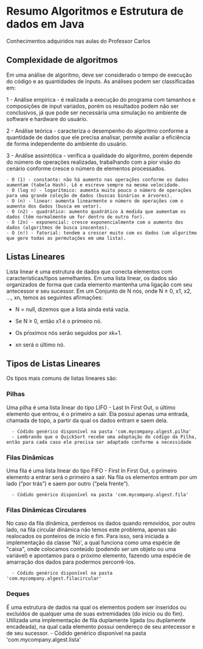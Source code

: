 # Resumo Algoritmos e Estrutura de dados em Java
Conhecimentos adquiridos nas aulas do Professor Carlos

<h2>Complexidade de algoritmos</h2> 

Em uma análise de algoritmo, deve ser considerado o tempo de execução do código e as quantidades de inputs. As análises podem ser classificadas em:

1 - Análise empírica - é realizada a execução  do programa com tamanhos e composições de input variados, porém os resultados podem não ser conclusivos, já que pode ser necessária uma simulação no ambiente de software e hardware do usuário.
 
2 - Análise teórica - caracteriza o desempenho do algoritmo conforme a quantidade de dados que ele precisa analisar, permite avaliar a eficiência de forma independente do ambiente do usuário.

3 - Análise assintótica - verifica a qualidade do algoritmo, porém depende do número de operações realizadas, trabalhando com a pior visão do cenário conforme cresce o número de elementos processados. 

    - O (1) - constante: não há aumento nas operações conforme os dados aumentam (tabela Hash). Lê e escreve sempre na mesma velocidade. 
    - O (log n) - logarítmico: aumenta muito pouco o número de operações para uma grande coleção de dados (buscas binárias e árvores). 
    - O (n) - linear: aumenta linearmente o número de operações com o aumento dos dados (busca em vetor).
    - O (n2) - quadrático: aumento quadrático à medida que aumentam os dados (têm normalmente um for dentro de outro for).
    - O (2n) - exponencial: cresce exponencialmente com o aumento dos dados (algoritmos de busca inocentes).
    - O (n!) - fatorial: tendem a crescer muito com os dados (um algoritmo que gere todas as permutações em uma lista).

<h2>Listas Lineares</h2>
Lista linear é uma estrutura de dados que conecta elementos com características/tipos semelhantes. Em uma lista linear, os dados são organizados de forma que cada elemento mantenha uma ligação com seu antecessor e seu sucessor. Em um Conjunto de N nós, onde N ≥ 0, x1, x2, ..., xn, temos as seguintes afirmações:

- N = null, dizemos que a lista ainda está vazia.

- Se N ≥ 0, então x1 é o primeiro nó.

- Os pŕoximos nós serão seguidos por xk+1.

- xn será o último nó.




<h2>Tipos de Listas Lineares</h2>
Os tipos mais comuns de listas lineares são:

<h3>Pilhas</h3>
Uma pilha é uma lista linear do tipo LIFO - Last In First Out, o último elemento que entrou, é o primeiro a sair. Ela possui apenas uma entrada, chamada de topo, a partir da qual os dados entram e saem dela. 

      - Códido genérico disponível na pasta 'com.mycompany.algest.pilha'
      - Lembrando que o QuickSort recebe uma adaptação do código da Pilha, então para cada caso ele precisa ser adaptado conforme a necessidade

<h3>Filas Dinâmicas</h3>
Uma fila é uma lista linear do tipo FIFO - First In First Out, o primeiro elemento a entrar será o primeiro a sair. Na fila os elementos entram por um lado (“por trás”) e saem por outro (“pela frente”). 

      - Códido genérico disponível na pasta 'com.mycompany.algest.fila'
      
<h3>Filas Dinâmicas Circulares</h3>
No caso da fila dinâmica, perdemos os dados quando removidos, por outro lado, na fila circular dinâmica não temos este problema, apenas são realocados os ponteiros de início e fim. Para isso, será iniciada a implementação da classe 'Nó', a qual funciona como uma espécie de "caixa", onde colocamos conteúdo (podendo ser um objeto ou uma variável) e apontamos para o próximo elemento, fazendo uma espécie de amarração dos dados para podermos percorrê-los.

      - Códido genérico disponível na pasta 'com.mycompany.algest.filacircular'

<h3>Deques</h3>
É uma estrutura de dados na qual os elementos podem ser inseridos ou excluídos de qualquer uma de suas extremidades (do início ou do fim). Utilizada uma implementação de fila duplamente ligada (ou duplamente encadeada), na qual cada elemento possui oendereço de seu antecessor e de seu sucessor.
      - Códido genérico disponível na pasta 'com.mycompany.algest.lista'

